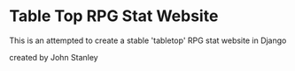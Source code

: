 # Table Top RPG Stat Website
This is an attempted to create a stable 'tabletop' RPG stat website in Django


created by John Stanley